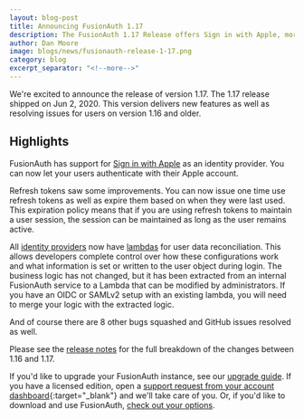 ```yaml
---
layout: blog-post
title: Announcing FusionAuth 1.17
description: The FusionAuth 1.17 Release offers Sign in with Apple, more flexibilty with identity provider user reconciliation and more.
author: Dan Moore
image: blogs/news/fusionauth-release-1-17.png
category: blog
excerpt_separator: "<!--more-->"
---
```


We're excited to announce the release of version 1.17. The 1.17 release shipped on Jun 2, 2020. This version delivers new features as well as resolving issues for users on version 1.16 and older.

<!--more-->

## Highlights

FusionAuth has support for [Sign in with Apple](/docs/v1/tech/identity-providers/apple) as an identity provider. You can now let your users authenticate with their Apple account.

Refresh tokens saw some improvements. You can now issue one time use refresh tokens as well as expire them based on when they were last used. This expiration policy means that if you are using refresh tokens to maintain a user session, the session can be maintained as long as the user remains active.

All [identity providers](/docs/v1/tech/identity-providers/) now have [lambdas](/docs/v1/tech/lambdas/) for user data reconciliation. This allows developers complete control over how these configurations work and what information is set or written to the user object during login. The business logic has not changed, but it has been extracted from an internal FusionAuth service to a Lambda that can be modified by administrators. If you have an OIDC or SAMLv2 setup with an existing lambda, you will need to merge your logic with the extracted logic.

And of course there are 8 other bugs squashed and GitHub issues resolved as well. 

Please see the [release notes](/docs/v1/tech/archive/release-notes#version-1-17-0) for the full breakdown of the changes between 1.16 and 1.17.

If you'd like to upgrade your FusionAuth instance, see our [upgrade guide](/docs/v1/tech/admin-guide/upgrade). If you have a licensed edition, open a [support request from your account dashboard](https://account.fusionauth.io){:target="_blank"} and we'll take care of you. Or, if you'd like to download and use FusionAuth, [check out your options](/pricing).
